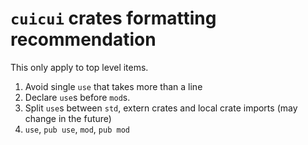 # `cuicui` crates formatting recommendation

This only apply to top level items.

1. Avoid single `use` that takes more than a line
2. Declare `use`s before `mod`s.
3. Split `use`s between `std`, extern crates and local crate imports (may change in the future)
4. `use`, `pub use`, `mod`, `pub mod`